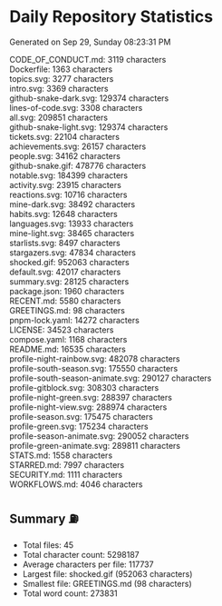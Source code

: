 # Daily Repository Statistics
Generated on Sep 29, Sunday 08:23:31 PM  

CODE_OF_CONDUCT.md: 3119 characters  
Dockerfile: 1363 characters  
topics.svg: 3277 characters  
intro.svg: 3369 characters  
github-snake-dark.svg: 129374 characters  
lines-of-code.svg: 3308 characters  
all.svg: 209851 characters  
github-snake-light.svg: 129374 characters  
tickets.svg: 22104 characters  
achievements.svg: 26157 characters  
people.svg: 34162 characters  
github-snake.gif: 478776 characters  
notable.svg: 184399 characters  
activity.svg: 23915 characters  
reactions.svg: 10716 characters  
mine-dark.svg: 38492 characters  
habits.svg: 12648 characters  
languages.svg: 13933 characters  
mine-light.svg: 38465 characters  
starlists.svg: 8497 characters  
stargazers.svg: 47834 characters  
shocked.gif: 952063 characters  
default.svg: 42017 characters  
summary.svg: 28125 characters  
package.json: 1960 characters  
RECENT.md: 5580 characters  
GREETINGS.md: 98 characters  
pnpm-lock.yaml: 14272 characters  
LICENSE: 34523 characters  
compose.yaml: 1168 characters  
README.md: 16535 characters  
profile-night-rainbow.svg: 482078 characters  
profile-south-season.svg: 175550 characters  
profile-south-season-animate.svg: 290127 characters  
profile-gitblock.svg: 308303 characters  
profile-night-green.svg: 288397 characters  
profile-night-view.svg: 288974 characters  
profile-season.svg: 175475 characters  
profile-green.svg: 175234 characters  
profile-season-animate.svg: 290052 characters  
profile-green-animate.svg: 289811 characters  
STATS.md: 1558 characters  
STARRED.md: 7997 characters  
SECURITY.md: 1111 characters  
WORKFLOWS.md: 4046 characters  

## Summary ⛽  
- Total files: 45  
- Total character count: 5298187  
- Average characters per file: 117737  
- Largest file: shocked.gif (952063 characters)  
- Smallest file: GREETINGS.md (98 characters)  
- Total word count: 273831  
